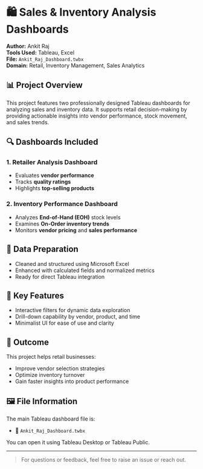# 🛍️ Sales & Inventory Analysis Dashboards

**Author:** Ankit Raj  
**Tools Used:** Tableau, Excel  
**File:** `Ankit_Raj_Dashboard.twbx`  
**Domain:** Retail, Inventory Management, Sales Analytics

## 📊 Project Overview

This project features two professionally designed Tableau dashboards for analyzing sales and inventory data. It supports retail decision-making by providing actionable insights into vendor performance, stock movement, and sales trends.

## 🔍 Dashboards Included

### 1. Retailer Analysis Dashboard
- Evaluates **vendor performance**
- Tracks **quality ratings**
- Highlights **top-selling products**

### 2. Inventory Performance Dashboard
- Analyzes **End-of-Hand (EOH)** stock levels
- Examines **On-Order inventory trends**
- Monitors **vendor pricing** and **sales performance**

## 🧹 Data Preparation

- Cleaned and structured using Microsoft Excel
- Enhanced with calculated fields and normalized metrics
- Ready for direct Tableau integration

## 📌 Key Features

- Interactive filters for dynamic data exploration
- Drill-down capability by vendor, product, and time
- Minimalist UI for ease of use and clarity

## 🚀 Outcome

This project helps retail businesses:
- Improve vendor selection strategies
- Optimize inventory turnover
- Gain faster insights into product performance

## 🖼️ File Information

The main Tableau dashboard file is:
- 📂 `Ankit_Raj_Dashboard.twbx`

You can open it using Tableau Desktop or Tableau Public.

---

> For questions or feedback, feel free to raise an issue or reach out.
